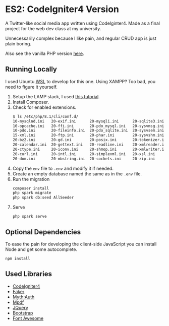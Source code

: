 # ES2: CodeIgniter4 Version

A Twitter-like social media app written using CodeIginter4. 
Made as a final project for the web dev class at my university.

Unnecessarily complex because I like pain, and regular CRUD app is just plain boring.

Also see the vanilla PHP version [here](https://github.com/deirn/pbw1-final).


## Running Locally
I used Ubuntu [WSL](https://learn.microsoft.com/en-us/windows/wsl/install) to develop for this one. 
Using XAMPP? Too bad, you need to figure it yourself.

1. Setup the LAMP stack, I used [this tutorial](https://www.digitalocean.com/community/tutorials/how-to-install-linux-apache-mysql-php-lamp-stack-on-ubuntu-20-04).
2. Install Composer.
3. Check for enabled extensions.
   ```bash
   $ ls /etc/php/8.1/cli/conf.d/
   10-mysqlnd.ini   20-exif.ini      20-mysqli.ini      20-sqlite3.ini
   10-opcache.ini   20-ffi.ini       20-pdo_mysql.ini   20-sysvmsg.ini
   10-pdo.ini       20-fileinfo.ini  20-pdo_sqlite.ini  20-sysvsem.ini
   15-xml.ini       20-ftp.ini       20-phar.ini        20-sysvshm.ini
   20-bz2.ini       20-gd.ini        20-posix.ini       20-tokenizer.ini
   20-calendar.ini  20-gettext.ini   20-readline.ini    20-xmlreader.ini
   20-ctype.ini     20-iconv.ini     20-shmop.ini       20-xmlwriter.ini
   20-curl.ini      20-intl.ini      20-simplexml.ini   20-xsl.ini
   20-dom.ini       20-mbstring.ini  20-sockets.ini     20-zip.ini
   ```
4. Copy the `env` file to `.env` and modify it if needed.
5. Create an empty database named the same as in the `.env` file.
6. Run the migration
   ```bash
   composer install
   php spark migrate
   php spark db:seed AllSeeder
   ```
7. Serve
   ```
   php spark serve
   ```


## Optional Dependencies
To ease the pain for developing the client-side JavaScript you can install Node and get some autocomplete.
```
npm install
```


## Used Libraries
- [CodeIgniter4](https://codeigniter.com/)
- [Faker](https://fakerphp.github.io/)
- [Myth:Auth](https://github.com/lonnieezell/myth-auth)
- [Mpdf](https://mpdf.github.io/)
- [JQuery](https://jquery.com/)
- [Bootstrap](https://getbootstrap.com/)
- [Font Awesome](https://fontawesome.com/)